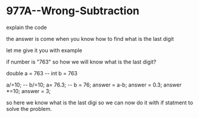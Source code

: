 # 977A--Wrong-Subtraction
explain the code

the answer is come when you know how to find what is the last digit 

let me give it you with example 

if number is "763" so how we will know what is the last digit?

double a = 763  -- int b = 763

a/=10;    -- b/=10;
a= 76.3;  -- b = 76;
answer = a-b;
answer = 0.3;
answer *=10;
answer = 3;

so here we know what is the last digi so we can now do it with if statment to solve the problem.
